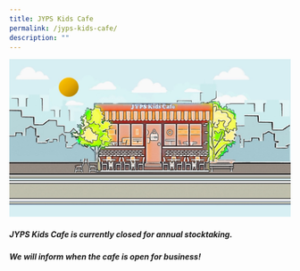 ```yaml
---
title: JYPS Kids Cafe
permalink: /jyps-kids-cafe/
description: ""
---
```

![](/images/cafe%20front%20view.jpeg)

#####  JYPS Kids Cafe is currently closed for annual  stocktaking. <br>
##### We will inform when the cafe is open for business! 
